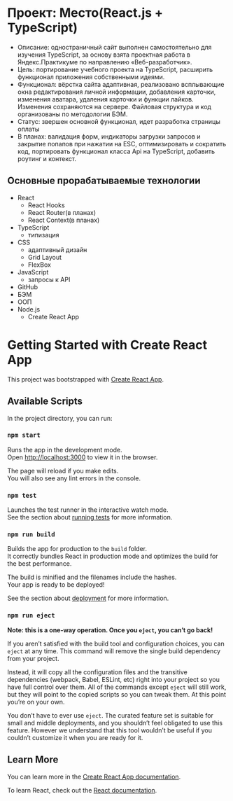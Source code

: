 # Проект: Место(React.js + TypeScript)
* Описание: одностраничный сайт выполнен самостоятельно для изучения TypeScript, за основу взята проектная работа в Яндекс.Практикуме по направлению «Веб-разработчик».
* Цель: портирование учебного проекта на TypeScript, расширить функционал приложения собственными идеями.
* Функционал: вёрстка сайта адаптивная, реализовано всплывающие окна редактирования личной информации, добавления карточки, изменения аватара, удаления карточки и функции лайков. Изменения сохраняются на сервере. Файловая структура и код организованы по методологии БЭМ.
* Статус: звершен основной функционал, идет разработка страницы оплаты
* В планах: валидация форм, индикаторы загрузки запросов и закрытие попапов при нажатии на ESC, оптимизировать и сократить код, портировать функционал класса Api на TypeScript, добавить роутинг и контекст.

## Основные прорабатываемые технологии
* React
  - React Hooks
  - React Router(в планах)
  - React Context(в планах)
* TypeScript
  - типизация
* CSS
  - адаптивный дизайн
  - Grid Layout
  - FlexBox
* JavaScript
  - запросы к API
* GitHub
* БЭМ
* ООП
* Node.js
  - Create React App

# Getting Started with Create React App

This project was bootstrapped with [Create React App](https://github.com/facebook/create-react-app).

## Available Scripts

In the project directory, you can run:

### `npm start`

Runs the app in the development mode.\
Open [http://localhost:3000](http://localhost:3000) to view it in the browser.

The page will reload if you make edits.\
You will also see any lint errors in the console.

### `npm test`

Launches the test runner in the interactive watch mode.\
See the section about [running tests](https://facebook.github.io/create-react-app/docs/running-tests) for more information.

### `npm run build`

Builds the app for production to the `build` folder.\
It correctly bundles React in production mode and optimizes the build for the best performance.

The build is minified and the filenames include the hashes.\
Your app is ready to be deployed!

See the section about [deployment](https://facebook.github.io/create-react-app/docs/deployment) for more information.

### `npm run eject`

**Note: this is a one-way operation. Once you `eject`, you can’t go back!**

If you aren’t satisfied with the build tool and configuration choices, you can `eject` at any time. This command will remove the single build dependency from your project.

Instead, it will copy all the configuration files and the transitive dependencies (webpack, Babel, ESLint, etc) right into your project so you have full control over them. All of the commands except `eject` will still work, but they will point to the copied scripts so you can tweak them. At this point you’re on your own.

You don’t have to ever use `eject`. The curated feature set is suitable for small and middle deployments, and you shouldn’t feel obligated to use this feature. However we understand that this tool wouldn’t be useful if you couldn’t customize it when you are ready for it.

## Learn More

You can learn more in the [Create React App documentation](https://facebook.github.io/create-react-app/docs/getting-started).

To learn React, check out the [React documentation](https://reactjs.org/).
